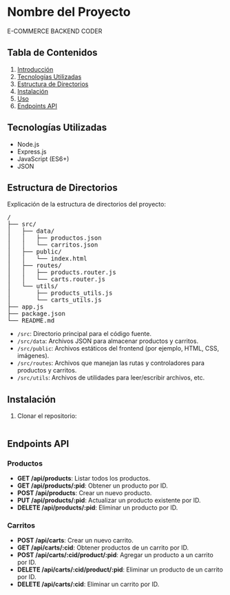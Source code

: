 # Nombre del Proyecto

E-COMMERCE BACKEND CODER

## Tabla de Contenidos

1. [Introducción](#introducción)
2. [Tecnologías Utilizadas](#tecnologías-utilizadas)
3. [Estructura de Directorios](#estructura-de-directorios)
4. [Instalación](#instalación)
5. [Uso](#uso)
6. [Endpoints API](#endpoints-api)



## Tecnologías Utilizadas

- Node.js
- Express.js
- JavaScript (ES6+)
- JSON

## Estructura de Directorios

Explicación de la estructura de directorios del proyecto:

<pre>
/
├── src/
│   ├── data/
│   │   ├── productos.json
│   │   └── carritos.json
│   ├── public/
│   │   └── index.html
│   ├── routes/
│   │   ├── products.router.js
│   │   └── carts.router.js
│   └── utils/
│       ├── products_utils.js
│       └── carts_utils.js
├── app.js
├── package.json
└── README.md
</pre>


- `/src`: Directorio principal para el código fuente.
- `/src/data`: Archivos JSON para almacenar productos y carritos.
- `/src/public`: Archivos estáticos del frontend (por ejemplo, HTML, CSS, imágenes).
- `/src/routes`: Archivos que manejan las rutas y controladores para productos y carritos.
- `/src/utils`: Archivos de utilidades para leer/escribir archivos, etc.

## Instalación

1. Clonar el repositorio:

   ```bash git@github.com:Mtofalo22/backend-coder-70065.git
   
   
## Endpoints API

### Productos

- **GET /api/products**: Listar todos los productos.
- **GET /api/products/:pid**: Obtener un producto por ID.
- **POST /api/products**: Crear un nuevo producto.
- **PUT /api/products/:pid**: Actualizar un producto existente por ID.
- **DELETE /api/products/:pid**: Eliminar un producto por ID.

### Carritos

- **POST /api/carts**: Crear un nuevo carrito.
- **GET /api/carts/:cid**: Obtener productos de un carrito por ID.
- **POST /api/carts/:cid/product/:pid**: Agregar un producto a un carrito por ID.
- **DELETE /api/carts/:cid/product/:pid**: Eliminar un producto de un carrito por ID.
- **DELETE /api/carts/:cid**: Eliminar un carrito por ID.


